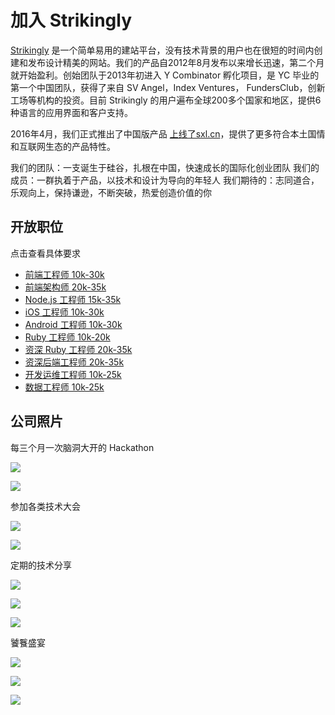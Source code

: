 # 加入 Strikingly

[Strikingly](https://www.strikingly.com) 是一个简单易用的建站平台，没有技术背景的用户也在很短的时间内创建和发布设计精美的网站。我们的产品自2012年8月发布以来增长迅速，第二个月就开始盈利。创始团队于2013年初进入 Y Combinator 孵化项目，是 YC 毕业的第一个中国团队，获得了来自 SV Angel，Index Ventures， FundersClub，创新工场等机构的投资。目前 Strikingly 的用户遍布全球200多个国家和地区，提供6种语言的应用界面和客户支持。

2016年4月，我们正式推出了中国版产品 [上线了sxl.cn](https://www.sxl.cn)，提供了更多符合本土国情和互联网生态的产品特性。

我们的团队：一支诞生于硅谷，扎根在中国，快速成长的国际化创业团队
我们的成员：一群执着于产品，以技术和设计为导向的年轻人
我们期待的：志同道合，乐观向上，保持谦逊，不断突破，热爱创造价值的你

## 开放职位

点击查看具体要求

* [前端工程师 10k-30k](/strikingly/hiring/job-descriptions/frontend-engineer.md)
* [前端架构师 20k-35k](/strikingly/hiring/job-descriptions/frontend-architect.md)
* [Node.js 工程师 15k-35k](/strikingly/hiring/job-descriptions/node-engineer.md)
* [iOS 工程师 10k-30k](/strikingly/hiring/job-descriptions/ios-engineer.md)
* [Android 工程师 10k-30k](/strikingly/hiring/job-descriptions/android-engineer.md)
* [Ruby 工程师 10k-20k](/strikingly/hiring/job-descriptions/ruby-engineer.md)
* [资深 Ruby 工程师 20k-35k](/strikingly/hiring/job-descriptions/senior-ruby-engineer.md)
* [资深后端工程师 20k-35k](/strikingly/hiring/job-descriptions/senior-backend-engineer.md)
* [开发运维工程师 10k-25k](/strikingly/hiring/job-descriptions/devops-engineer.md)
* [数据工程师 10k-25k](/strikingly/hiring/job-descriptions/data-engineer.md)

## 公司照片

每三个月一次脑洞大开的 Hackathon

![](https://github.com/strikingly/hiring/blob/master/assets/images/hack2.jpeg)

![](https://github.com/strikingly/hiring/blob/master/assets/images/hack5.jpeg)

参加各类技术大会

![](https://github.com/strikingly/hiring/blob/master/assets/images/conf1.jpeg)

![](https://github.com/strikingly/hiring/blob/master/assets/images/conf2.jpeg)

定期的技术分享

![](https://github.com/strikingly/hiring/blob/master/assets/images/sharing1.jpeg)

![](https://github.com/strikingly/hiring/blob/master/assets/images/sharing2.jpeg)

![](https://github.com/strikingly/hiring/blob/master/assets/images/sharing3.jpeg)

饕餮盛宴

![](https://github.com/strikingly/hiring/blob/master/assets/images/food3.jpeg)

![](https://github.com/strikingly/hiring/blob/master/assets/images/food2.jpeg)

![](https://github.com/strikingly/hiring/blob/master/assets/images/food1.jpeg)

